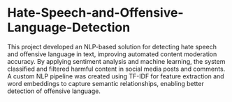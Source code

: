 # Hate-Speech-and-Offensive-Language-Detection
This project developed an NLP-based solution for detecting hate speech and offensive language in text, improving automated content moderation accuracy. By applying sentiment analysis and machine learning, the system classified and filtered harmful content in social media posts and comments. A custom NLP pipeline was created using TF-IDF for feature extraction and word embeddings to capture semantic relationships, enabling better detection of offensive language. 
